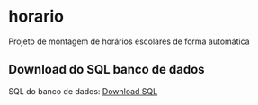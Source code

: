 # horario
Projeto de montagem de horários escolares de forma automática

## Download do SQL banco de dados

SQL do banco de dados:
[Download SQL](https://github.com/mlealprof/horario/database/banco.sql)